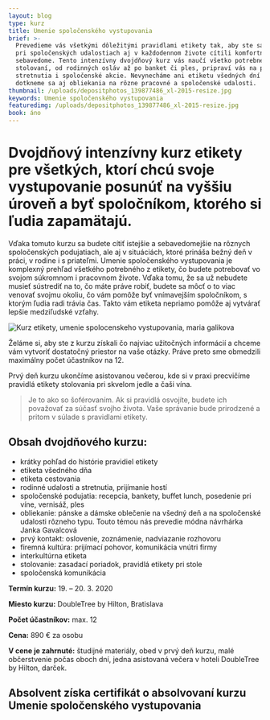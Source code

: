```yaml
---
layout: blog
type: kurz
title: Umenie spoločenského vystupovania
brief: >-
  Prevedieme vás všetkými dôležitými pravidlami etikety tak, aby ste sa v práci,
  pri spoločenských udalostiach aj v každodennom živote cítili komfortne a
  sebavedome. Tento intenzívny dvojdňový kurz vás naučí všetko potrebné o
  stolovaní, od rodinných osláv až po banket či ples, pripraví vás na pracovné
  stretnutia i spoločenské akcie. Nevynecháme ani etiketu všedných dní a
  dotkneme sa aj obliekania na rôzne pracovné a spoločenské udalosti. 
thumbnail: /uploads/depositphotos_139877486_xl-2015-resize.jpg
keywords: Umenie spoločenského vystupovania
featuredimg: /uploads/depositphotos_139877486_xl-2015-resize.jpg
book: áno
---
```

# Dvojdňový intenzívny kurz etikety pre všetkých, ktorí chcú svoje vystupovanie posunúť na vyššiu úroveň a byť spoločníkom, ktorého si ľudia zapamätajú.

Vďaka tomuto kurzu sa budete cítiť istejšie a sebavedomejšie na rôznych spoločenských podujatiach, ale aj v situáciách, ktoré prináša bežný deň v práci, v rodine i s priateľmi. Umenie spoločenského vystupovania je komplexný prehľad všetkého potrebného z etikety, čo budete potrebovať vo svojom súkromnom i pracovnom živote. Vďaka tomu, že sa už nebudete musieť sústrediť na to, čo máte práve robiť, budete sa môcť o to viac venovať svojmu okoliu, čo vám pomôže byť vnímavejším spoločníkom, s ktorým ľudia radi trávia čas. Takto vám etiketa nepriamo pomôže aj vytvárať lepšie medziľudské vzťahy. 

![Kurz etikety, umenie spolocenskeho vystupovania, maria galikova](/uploads/depositphotos_139877486_xl-2015-resize.jpg)

Želáme si, aby ste z kurzu získali čo najviac užitočných informácií a chceme vám vytvoriť dostatočný priestor na vaše otázky. Práve preto sme obmedzili maximálny počet účastníkov na 12.

Prvý deň kurzu ukončíme asistovanou večerou, kde si v praxi precvičíme pravidlá etikety stolovania pri skvelom jedle a čaši vína.

> Je to ako so šoférovaním. Ak si pravidlá osvojíte, budete ich považovať za súčasť svojho života. Vaše správanie bude prirodzené a pritom v súlade s pravidlami etikety.

## Obsah dvojdňového kurzu:

* krátky pohľad do histórie pravidiel etikety
* etiketa všedného dňa
* etiketa cestovania
* rodinné udalosti a stretnutia, prijímanie hostí
* spoločenské podujatia: recepcia, bankety, buffet lunch, posedenie pri víne, vernisáž, ples
* obliekanie: pánske a dámske oblečenie na všedný deň a na spoločenské udalosti rôzneho typu. Touto témou nás prevedie módna návrhárka Janka Gavalcová
* prvý kontakt: oslovenie, zoznámenie, nadviazanie rozhovoru
* firemná kultúra: prijímací pohovor, komunikácia vnútri firmy
* interkultúrna etiketa
* stolovanie: zasadací poriadok, pravidlá etikety pri stole
* spoločenská komunikácia

**Termín kurzu:** 19. – 20. 3. 2020

**Miesto kurzu:** DoubleTree by Hilton, Bratislava

**Počet účastníkov:** max. 12

**Cena:** 890 € za osobu

**V cene je zahrnuté:** študijné materiály, obed v prvý deň kurzu, malé občerstvenie počas oboch dní, jedna asistovaná večera v hoteli DoubleTree by Hilton, darček.

## **Absolvent získa certifikát o absolvovaní kurzu Umenie spoločenského vystupovania**
